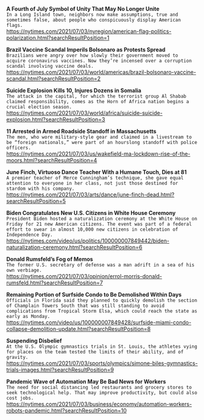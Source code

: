 **A Fourth of July Symbol of Unity That May No Longer Unite**\
`In a Long Island town, neighbors now make assumptions, true and sometimes false, about people who conspicuously display American flags.`\
https://nytimes.com/2021/07/03/nyregion/american-flag-politics-polarization.html?searchResultPosition=1

**Brazil Vaccine Scandal Imperils Bolsonaro as Protests Spread**\
`Brazilians were angry over how slowly their government moved to acquire coronavirus vaccines. Now they’re incensed over a corruption scandal involving vaccine deals.`\
https://nytimes.com/2021/07/03/world/americas/brazil-bolsonaro-vaccine-scandal.html?searchResultPosition=2

**Suicide Explosion Kills 10, Injures Dozens in Somalia**\
`The attack in the capital, for which the terrorist group Al Shabab claimed responsibility, comes as the Horn of Africa nation begins a crucial election season.`\
https://nytimes.com/2021/07/03/world/africa/suicide-suicide-explosion.html?searchResultPosition=3

**11 Arrested in Armed Roadside Standoff in Massachusetts**\
`The men, who wore military-style gear and claimed in a livestream to be “foreign nationals,” were part of an hourslong standoff with police officers.`\
https://nytimes.com/2021/07/03/us/wakefield-ma-lockdown-rise-of-the-moors.html?searchResultPosition=4

**June Finch, Virtuoso Dance Teacher With a Humane Touch, Dies at 81**\
`A premier teacher of Merce Cunningham’s technique, she gave equal attention to everyone in her class, not just those destined for stardom with his company.`\
https://nytimes.com/2021/07/03/arts/dance/june-finch-dead.html?searchResultPosition=5

**Biden Congratulates New U.S. Citizens in White House Ceremony**\
`President Biden hosted a naturalization ceremony at the White House on Friday for 21 new American citizens. The event was part of a federal effort to swear in almost 10,000 new citizens in celebration of Independence Day.`\
https://nytimes.com/video/us/politics/100000007849442/biden-naturalization-ceremony.html?searchResultPosition=6

**Donald Rumsfeld’s Fog of Memos**\
`The former U.S. secretary of defense was a man adrift in a sea of his own verbiage.`\
https://nytimes.com/2021/07/03/opinion/errol-morris-donald-rumsfeld.html?searchResultPosition=7

**Remaining Portion of Surfside Condo to Be Demolished Within Days**\
`Officials in Florida said they planned to quickly demolish the section of Champlain Towers South that was still standing to avoid complications from Tropical Storm Elsa, which could reach the state as early as Monday.`\
https://nytimes.com/video/us/100000007849428/surfside-miami-condo-collapse-demolition-update.html?searchResultPosition=8

**Suspending Disbelief**\
`At the U.S. Olympic gymnastics trials in St. Louis, the athletes vying for places on the team tested the limits of their ability, and of gravity.`\
https://nytimes.com/2021/07/03/sports/olympics/simone-biles-gymnastics-trials-images.html?searchResultPosition=9

**Pandemic Wave of Automation May Be Bad News for Workers**\
`The need for social distancing led restaurants and grocery stores to seek technological help. That may improve productivity, but could also cost jobs.`\
https://nytimes.com/2021/07/03/business/economy/automation-workers-robots-pandemic.html?searchResultPosition=10

